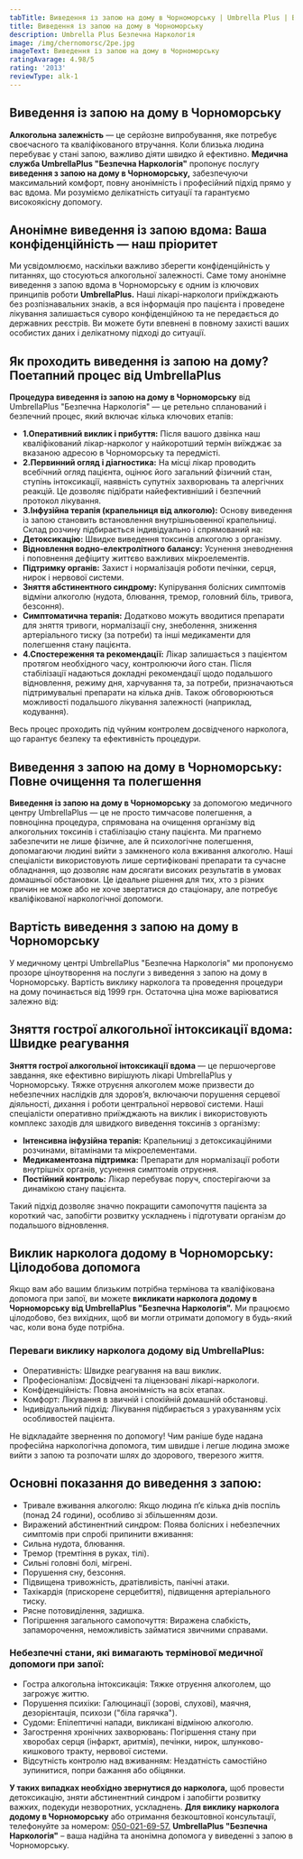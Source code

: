 ```yaml
---
tabTitle: Виведення із запою на дому в Чорноморську | Umbrella Plus | Від 1999 грн
title: Виведення із запою на дому в Чорноморську
description: Umbrella Plus Безпечна Наркологія
image: /img/chernomorsc/2pe.jpg
imageText: Виведення із запою на дому в Чорноморську
ratingAvarage: 4.98/5
rating: '2013'
reviewType: alk-1
---
```


## Виведення із запою на дому в Чорноморську

**Алкогольна залежність** — це серйозне випробування, яке потребує своєчасного та кваліфікованого втручання. Коли близька людина перебуває у стані запою, важливо діяти швидко й ефективно. **Медична служба UmbrellaPlus "Безпечна Наркологія"** пропонує послугу **виведення з запою на дому в Чорноморську,** забезпечуючи максимальний комфорт, повну анонімність і професійний підхід прямо у вас вдома. Ми розуміємо делікатність ситуації та гарантуємо високоякісну допомогу.

## Анонімне виведення із запою вдома: Ваша конфіденційність — наш пріоритет

Ми усвідомлюємо, наскільки важливо зберегти конфіденційність у питаннях, що стосуються алкогольної залежності. Саме тому анонімне виведення з запою вдома в Чорноморську є одним із ключових принципів роботи **UmbrellaPlus.** Наші лікарі-наркологи приїжджають без розпізнавальних знаків, а вся інформація про пацієнта і проведене лікування залишається суворо конфіденційною та не передається до державних реєстрів. Ви можете бути впевнені в повному захисті ваших особистих даних і делікатному підході до ситуації.

## Як проходить виведення із запою на дому? Поетапний процес від UmbrellaPlus

**Процедура виведення із запою на дому в Чорноморську** від UmbrellaPlus "Безпечна Наркологія" — це ретельно спланований і безпечний процес, який включає кілька ключових етапів:

* **1.Оперативний виклик і прибуття:** Після вашого дзвінка наш кваліфікований лікар-нарколог у найкоротший термін виїжджає за вказаною адресою в Чорноморську та передмісті.
* **2.Первинний огляд і діагностика:** На місці лікар проводить всебічний огляд пацієнта, оцінює його загальний фізичний стан, ступінь інтоксикації, наявність супутніх захворювань та алергічних реакцій. Це дозволяє підібрати найефективніший і безпечний протокол лікування.
* **3.Інфузійна терапія (крапельниця від алкоголю):** Основу виведення із запою становить встановлення внутрішньовенної крапельниці. Склад розчину підбирається індивідуально і спрямований на:
* **Детоксикацію:** Швидке виведення токсинів алкоголю з організму.
* **Відновлення водно-електролітного балансу:** Усунення зневоднення і поповнення дефіциту життєво важливих мікроелементів.
* **Підтримку органів:** Захист і нормалізація роботи печінки, серця, нирок і нервової системи.
* **Зняття абстинентного синдрому:** Купірування болісних симптомів відміни алкоголю (нудота, блювання, тремор, головний біль, тривога, безсоння).
* **Симптоматична терапія:** Додатково можуть вводитися препарати для зняття тривоги, нормалізації сну, знеболення, зниження артеріального тиску (за потреби) та інші медикаменти для полегшення стану пацієнта.
* **4.Спостереження та рекомендації:** Лікар залишається з пацієнтом протягом необхідного часу, контролюючи його стан. Після стабілізації надаються докладні рекомендації щодо подальшого відновлення, режиму дня, харчування та, за потреби, призначаються підтримувальні препарати на кілька днів. Також обговорюються можливості подальшого лікування залежності (наприклад, кодування).

Весь процес проходить під чуйним контролем досвідченого нарколога, що гарантує безпеку та ефективність процедури.

## Виведення з запою на дому в Чорноморську: Повне очищення та полегшення

**Виведення із запою на дому в Чорноморську** за допомогою медичного центру UmbrellaPlus — це не просто тимчасове полегшення, а повноцінна процедура, спрямована на очищення організму від алкогольних токсинів і стабілізацію стану пацієнта. Ми прагнемо забезпечити не лише фізичне, але й психологічне полегшення, допомагаючи людині вийти з замкненого кола вживання алкоголю.
Наші спеціалісти використовують лише сертифіковані препарати та сучасне обладнання, що дозволяє нам досягати високих результатів в умовах домашньої обстановки. Це ідеальне рішення для тих, хто з різних причин не може або не хоче звертатися до стаціонару, але потребує кваліфікованої наркологічної допомоги.

## Вартість виведення з запою на дому в Чорноморську

У медичному центрі UmbrellaPlus "Безпечна Наркологія" ми пропонуємо прозоре ціноутворення на послуги з виведення з запою на дому в Чорноморську. Вартість виклику нарколога та проведення процедури на дому починається від 1999 грн. Остаточна ціна може варіюватися залежно від:

## Зняття гострої алкогольної інтоксикації вдома: Швидке реагування

**Зняття гострої алкогольної інтоксикації вдома** — це першочергове завдання, яке ефективно вирішують лікарі UmbrellaPlus у Чорноморську. Тяжке отруєння алкоголем може призвести до небезпечних наслідків для здоров’я, включаючи порушення серцевої діяльності, дихання і роботи центральної нервової системи.
Наші спеціалісти оперативно приїжджають на виклик і використовують комплекс заходів для швидкого виведення токсинів з організму:

* **Інтенсивна інфузійна терапія:** Крапельниці з детоксикаційними розчинами, вітамінами та мікроелементами.
* **Медикаментозна підтримка:** Препарати для нормалізації роботи внутрішніх органів, усунення симптомів отруєння.
* **Постійний контроль:** Лікар перебуває поруч, спостерігаючи за динамікою стану пацієнта.

Такий підхід дозволяє значно покращити самопочуття пацієнта за короткий час, запобігти розвитку ускладнень і підготувати організм до подальшого відновлення.

## Виклик нарколога додому в Чорноморську: Цілодобова допомога

Якщо вам або вашим близьким потрібна термінова та кваліфікована допомога при запої, ви можете **викликати нарколога додому в Чорноморську від UmbrellaPlus "Безпечна Наркологія".** Ми працюємо цілодобово, без вихідних, щоб ви могли отримати допомогу в будь-який час, коли вона буде потрібна.

### Переваги виклику нарколога додому від UmbrellaPlus:

* Оперативність: Швидке реагування на ваш виклик.
* Професіоналізм: Досвідчені та ліцензовані лікарі-наркологи.
* Конфіденційність: Повна анонімність на всіх етапах.
* Комфорт: Лікування в звичній і спокійній домашній обстановці.
* Індивідуальний підхід: Лікування підбирається з урахуванням усіх особливостей пацієнта.

Не відкладайте звернення по допомогу! Чим раніше буде надана професійна наркологічна допомога, тим швидше і легше людина зможе вийти з запою та розпочати шлях до здорового, тверезого життя.

## Основні показання до виведення з запою:

* Тривале вживання алкоголю: Якщо людина п’є кілька днів поспіль (понад 24 години), особливо зі збільшенням дози.
* Виражений абстинентний синдром: Поява болісних і небезпечних симптомів при спробі припинити вживання:
* Сильна нудота, блювання.
* Тремор (тремтіння в руках, тілі).
* Сильні головні болі, мігрені.
* Порушення сну, безсоння.
* Підвищена тривожність, дратівливість, панічні атаки.
* Тахікардія (прискорене серцебиття), підвищення артеріального тиску.
* Рясне потовиділення, задишка.
* Погіршення загального самопочуття: Виражена слабкість, запаморочення, неможливість займатися звичними справами.

### Небезпечні стани, які вимагають термінової медичної допомоги при запої:

* Гостра алкогольна інтоксикація: Тяжке отруєння алкоголем, що загрожує життю.
* Порушення психіки: Галюцинації (зорові, слухові), маячня, дезорієнтація, психози ("біла гарячка").
* Судоми: Епілептичні напади, викликані відміною алкоголю.
* Загострення хронічних захворювань: Погіршення стану при хворобах серця (інфаркт, аритмія), печінки, нирок, шлунково-кишкового тракту, нервової системи.
* Відсутність контролю над вживанням: Нездатність самостійно зупинитися, попри бажання або обіцянки.

**У таких випадках необхідно звернутися до нарколога,** щоб провести детоксикацію, зняти абстинентний синдром і запобігти розвитку важких, подекуди незворотних, ускладнень.
**Для виклику нарколога додому в Чорноморську** або отримання безкоштовної консультації, телефонуйте за номером: [050-021-69-57.](tel:0500216957)
**UmbrellaPlus "Безпечна Наркологія"** – ваша надійна та анонімна допомога у виведенні з запою в Чорноморську.
